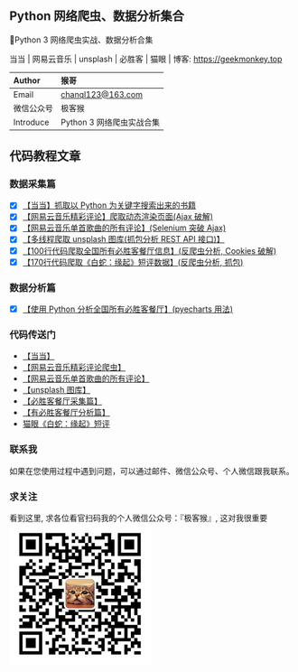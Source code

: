 ## Python 网络爬虫、数据分析集合
🎯Python 3 网络爬虫实战、数据分析合集 

当当 | 网易云音乐 | unsplash | 必胜客 | 猫眼 | 博客: https://geekmonkey.top
 
| Author  | 猴哥 |
| :--- | :--- |
| Email | chanql123@163.com |
| 微信公众号 | 极客猴 |
| Introduce | Python 3 网络爬虫实战合集 |

## 代码教程文章
### 数据采集篇

- [x] [【当当】抓取以 Python 为关键字搜索出来的书籍](https://mp.weixin.qq.com/s/_IKBJEkh9HtNhpJEbwsD6Q) 
- [x] [【网易云音乐精彩评论】爬取动态渲染页面(Ajax 破解)](https://mp.weixin.qq.com/s/tMVu8dUepSPIvm3yCMUt1g)
- [x] [【网易云音乐单首歌曲的所有评论】(Selenium 突破 Ajax)](https://mp.weixin.qq.com/s/kcA-6WEHWQ-DOwxtWtYjWw)
- [x] [【多线程爬取 unsplash 图库(抓包分析 REST API 接口)】](https://mp.weixin.qq.com/s/hZxAAVW2UntRC8hyD_UWAA)
- [x] [【100行代码爬取全国所有必胜客餐厅信息】(反爬虫分析, Cookies 破解)](https://mp.weixin.qq.com/s/ofBYdB26h4DJFyleZnBt5A)
- [x] [【170行代码爬取《白蛇：缘起》短评数据】(反爬虫分析, 抓包)](https://mp.weixin.qq.com/s/zRJww2SRsexYGhbNJ4HtPw)

### 数据分析篇   
- [x] [【使用 Python 分析全国所有必胜客餐厅】(pyecharts 用法)](https://mp.weixin.qq.com/s/CXdAcCVurHlOk4nCZXkPHQ)


### 代码传送门
- [【当当】](DangDangCrawler)
- [【网易云音乐精彩评论爬虫】](NeteaseMusic)
- [【网易云音乐单首歌曲的所有评论】](NeteaseMusic2)
- [【unsplash 图库】](UnsplashCrawler)
- [【必胜客餐厅采集篇】](Pizzahut)
- [【有必胜客餐厅分析篇】](Pizzahut_analysis)
- [猫眼《白蛇：缘起》短评](Maoyan_WhiteSnake)

### 联系我
如果在您使用过程中遇到问题，可以通过邮件、微信公众号、个人微信跟我联系。

### 求关注
看到这里, 求各位看官扫码我的个人微信公众号：『极客猴』, 这对我很重要
![关注该公众号](img/极客猴.jpg)

